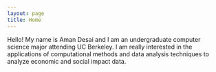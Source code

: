 ```yaml
---
layout: page
title: Home
---
```


Hello! My name is Aman Desai and I am an undergraduate computer science major attending UC Berkeley. I am really interested in the applications of computational methods and data analysis techniques to analyze economic and social impact data.

